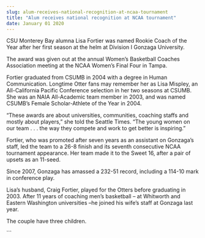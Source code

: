 ```yaml
---
slug: alum-receives-national-recognition-at-ncaa-tournament
title: "Alum receives national recognition at NCAA tournament"
date: January 01 2020
---
```


 
<p>
  CSU Monterey Bay alumna Lisa Fortier was named Rookie Coach of the Year after
  her first season at the helm at Division I Gonzaga University.
</p>
<p>
  The award was given out at the annual Women’s Basketball Coaches Association
  meeting at the NCAA Women’s Final Four in Tampa.
</p>
<p>
  Fortier graduated from CSUMB in 2004 with a degree in Human Communication.
  Longtime Otter fans may remember her as Lisa Mispley, an All&#45;California
  Pacific Conference selection in her two seasons at CSUMB. She was an NAIA
  All&#45;Academic team member in 2003, and was named CSUMB’s Female
  Scholar&#45;Athlete of the Year in 2004.
</p>
<p>
  “These awards are about universities, communities, coaching staffs and mostly
  about players,” she told the Seattle Times. “The young women on our team . . .
  the way they compete and work to get better is inspiring.”
</p>
<p>
  Fortier, who was promoted after seven years as an assistant on Gonzaga’s
  staff, led the team to a 26&#45;8 finish and its seventh consecutive NCAA
  tournament appearance. Her team made it to the Sweet 16, after a pair of
  upsets as an 11&#45;seed.
</p>
<p>
  Since 2007, Gonzaga has amassed a 232&#45;51 record, including a 114&#45;10
  mark in conference play.
</p>
<p>
  Lisa’s husband, Craig Fortier, played for the Otters before graduating in
  2003. After 11 years of coaching men’s basketball – at Whitworth and Eastern
  Washington universities –he joined his wife’s staff at Gonzaga last year.
</p>
<p>The couple have three children.</p>
```
